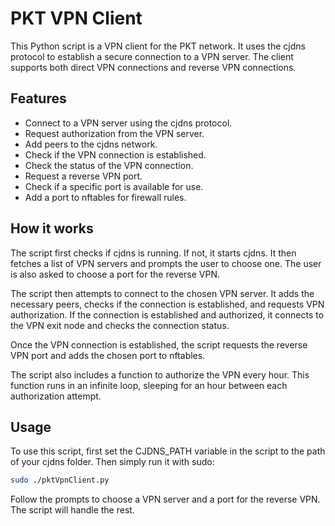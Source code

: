 # PKT VPN Client

This Python script is a VPN client for the PKT network. It uses the cjdns protocol to establish a secure connection to a VPN server. The client supports both direct VPN connections and reverse VPN connections.

## Features

- Connect to a VPN server using the cjdns protocol.
- Request authorization from the VPN server.
- Add peers to the cjdns network.
- Check if the VPN connection is established.
- Check the status of the VPN connection.
- Request a reverse VPN port.
- Check if a specific port is available for use.
- Add a port to nftables for firewall rules.

## How it works

The script first checks if cjdns is running. If not, it starts cjdns. It then fetches a list of VPN servers and prompts the user to choose one. The user is also asked to choose a port for the reverse VPN.

The script then attempts to connect to the chosen VPN server. It adds the necessary peers, checks if the connection is established, and requests VPN authorization. If the connection is established and authorized, it connects to the VPN exit node and checks the connection status.

Once the VPN connection is established, the script requests the reverse VPN port and adds the chosen port to nftables.

The script also includes a function to authorize the VPN every hour. This function runs in an infinite loop, sleeping for an hour between each authorization attempt.

## Usage

To use this script, first set the CJDNS_PATH variable in the script to the path of your cjdns folder. 
Then simply run it with sudo:

```bash
sudo ./pktVpnClient.py
```

Follow the prompts to choose a VPN server and a port for the reverse VPN. The script will handle the rest.

